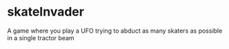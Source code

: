 # skateInvader
A game where you play a UFO trying to abduct as many skaters as possible in a single tractor beam
